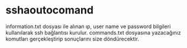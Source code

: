 # sshaoutocomand

  information.txt dosyası ile alınan ıp, user name ve password bilgileri kullanılarak ssh bağlantısı kurulur.
  commands.txt dosyasına yazacağınız komutları gerçekleştirip sonuçlarını size döndürecektir.
